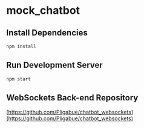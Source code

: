 # mock_chatbot

## Install Dependencies

```sh
npm install
```

## Run Development Server

```sh
npm start
```

## WebSockets Back-end Repository

[https://github.com/Pligabue/chatbot_websockets](https://github.com/Pligabue/chatbot_websockets)